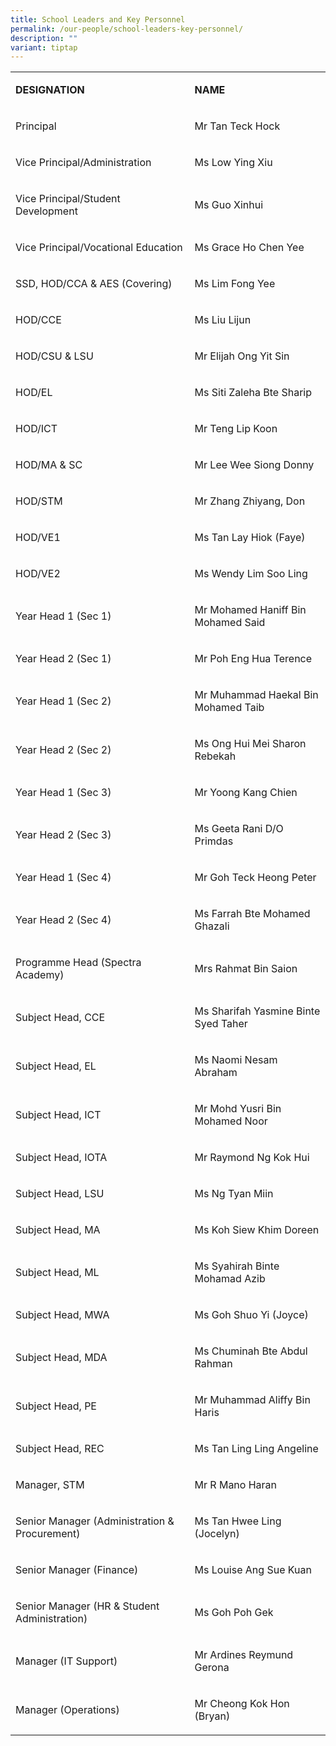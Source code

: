 ```yaml
---
title: School Leaders and Key Personnel
permalink: /our-people/school-leaders-key-personnel/
description: ""
variant: tiptap
---
```

<table><tbody><tr><td rowspan="1" colspan="1"><p><strong>DESIGNATION</strong></p></td><td rowspan="1" colspan="1"><p><strong>NAME</strong></p></td></tr><tr><td rowspan="1" colspan="1"><p>Principal</p></td><td rowspan="1" colspan="1"><p>Mr Tan Teck Hock</p></td></tr><tr><td rowspan="1" colspan="1"><p>Vice Principal/Administration</p></td><td rowspan="1" colspan="1"><p>Ms Low Ying Xiu</p></td></tr><tr><td rowspan="1" colspan="1"><p>Vice Principal/Student Development</p></td><td rowspan="1" colspan="1"><p>Ms Guo Xinhui</p></td></tr><tr><td rowspan="1" colspan="1"><p>Vice Principal/Vocational Education</p></td><td rowspan="1" colspan="1"><p>Ms Grace Ho Chen Yee</p></td></tr><tr><td rowspan="1" colspan="1"><p>SSD, HOD/CCA &amp; AES (Covering)</p></td><td rowspan="1" colspan="1"><p>Ms Lim Fong Yee</p></td></tr><tr><td rowspan="1" colspan="1"><p>HOD/CCE</p></td><td rowspan="1" colspan="1"><p>Ms Liu Lijun</p></td></tr><tr><td rowspan="1" colspan="1"><p>HOD/CSU &amp; LSU</p></td><td rowspan="1" colspan="1"><p>Mr Elijah Ong Yit Sin</p></td></tr><tr><td rowspan="1" colspan="1"><p>HOD/EL</p></td><td rowspan="1" colspan="1"><p>Ms Siti Zaleha Bte Sharip</p></td></tr><tr><td rowspan="1" colspan="1"><p>HOD/ICT</p></td><td rowspan="1" colspan="1"><p>Mr Teng Lip Koon</p></td></tr><tr><td rowspan="1" colspan="1"><p>HOD/MA &amp; SC</p></td><td rowspan="1" colspan="1"><p>Mr Lee Wee Siong Donny</p></td></tr><tr><td rowspan="1" colspan="1"><p>HOD/STM</p></td><td rowspan="1" colspan="1"><p>Mr Zhang Zhiyang, Don</p></td></tr><tr><td rowspan="1" colspan="1"><p>HOD/VE1</p></td><td rowspan="1" colspan="1"><p>Ms Tan Lay Hiok (Faye)</p></td></tr><tr><td rowspan="1" colspan="1"><p>HOD/VE2</p></td><td rowspan="1" colspan="1"><p>Ms Wendy Lim Soo Ling</p></td></tr><tr><td rowspan="1" colspan="1"><p>Year Head 1 (Sec 1)</p></td><td rowspan="1" colspan="1"><p>Mr Mohamed Haniff Bin Mohamed Said</p></td></tr><tr><td rowspan="1" colspan="1"><p>Year Head 2 (Sec 1)</p></td><td rowspan="1" colspan="1"><p>Mr Poh Eng Hua Terence</p></td></tr><tr><td rowspan="1" colspan="1"><p>Year Head 1 (Sec 2)</p></td><td rowspan="1" colspan="1"><p>Mr Muhammad Haekal Bin Mohamed Taib</p></td></tr><tr><td rowspan="1" colspan="1"><p>Year Head 2 (Sec 2)</p></td><td rowspan="1" colspan="1"><p>Ms Ong Hui Mei Sharon Rebekah</p></td></tr><tr><td rowspan="1" colspan="1"><p>Year Head 1 (Sec 3)</p></td><td rowspan="1" colspan="1"><p>Mr Yoong Kang Chien</p></td></tr><tr><td rowspan="1" colspan="1"><p>Year Head 2 (Sec 3)</p></td><td rowspan="1" colspan="1"><p>Ms Geeta Rani D/O Primdas</p></td></tr><tr><td rowspan="1" colspan="1"><p>Year Head 1 (Sec 4)</p></td><td rowspan="1" colspan="1"><p>Mr Goh Teck Heong Peter</p></td></tr><tr><td rowspan="1" colspan="1"><p>Year Head 2 (Sec 4)</p></td><td rowspan="1" colspan="1"><p>Ms Farrah Bte Mohamed Ghazali</p></td></tr><tr><td rowspan="1" colspan="1"><p>Programme Head (Spectra Academy)</p></td><td rowspan="1" colspan="1"><p>Mrs Rahmat Bin Saion</p></td></tr><tr><td rowspan="1" colspan="1"><p>Subject Head, CCE</p></td><td rowspan="1" colspan="1"><p>Ms Sharifah Yasmine Binte Syed Taher</p></td></tr><tr><td rowspan="1" colspan="1"><p>Subject Head, EL</p></td><td rowspan="1" colspan="1"><p>Ms Naomi Nesam Abraham</p></td></tr><tr><td rowspan="1" colspan="1"><p>Subject Head, ICT</p></td><td rowspan="1" colspan="1"><p>Mr Mohd Yusri Bin Mohamed Noor</p></td></tr><tr><td rowspan="1" colspan="1"><p>Subject Head, IOTA</p></td><td rowspan="1" colspan="1"><p>Mr Raymond Ng Kok Hui</p></td></tr><tr><td rowspan="1" colspan="1"><p>Subject Head, LSU</p></td><td rowspan="1" colspan="1"><p>Ms Ng Tyan Miin</p></td></tr><tr><td rowspan="1" colspan="1"><p>Subject Head, MA</p></td><td rowspan="1" colspan="1"><p>Ms Koh Siew Khim Doreen</p></td></tr><tr><td rowspan="1" colspan="1"><p>Subject Head, ML</p></td><td rowspan="1" colspan="1"><p>Ms Syahirah Binte Mohamad Azib</p></td></tr><tr><td rowspan="1" colspan="1"><p>Subject Head, MWA</p></td><td rowspan="1" colspan="1"><p>Ms Goh Shuo Yi (Joyce)</p></td></tr><tr><td rowspan="1" colspan="1"><p>Subject Head, MDA</p></td><td rowspan="1" colspan="1"><p>Ms Chuminah Bte Abdul Rahman</p></td></tr><tr><td rowspan="1" colspan="1"><p>Subject Head, PE</p></td><td rowspan="1" colspan="1"><p>Mr Muhammad Aliffy Bin Haris</p></td></tr><tr><td rowspan="1" colspan="1"><p>Subject Head, REC</p></td><td rowspan="1" colspan="1"><p>Ms Tan Ling Ling Angeline</p></td></tr><tr><td rowspan="1" colspan="1"><p>Manager, STM</p></td><td rowspan="1" colspan="1"><p>Mr R Mano Haran</p></td></tr><tr><td rowspan="1" colspan="1"><p>Senior Manager (Administration &amp; Procurement)</p></td><td rowspan="1" colspan="1"><p>Ms Tan Hwee Ling (Jocelyn)</p></td></tr><tr><td rowspan="1" colspan="1"><p>Senior Manager (Finance)</p></td><td rowspan="1" colspan="1"><p>Ms Louise Ang Sue Kuan</p></td></tr><tr><td rowspan="1" colspan="1"><p>Senior Manager (HR &amp; Student Administration)</p></td><td rowspan="1" colspan="1"><p>Ms Goh Poh Gek</p></td></tr><tr><td rowspan="1" colspan="1"><p>Manager (IT Support)</p></td><td rowspan="1" colspan="1"><p>Mr Ardines Reymund Gerona</p></td></tr><tr><td rowspan="1" colspan="1"><p>Manager (Operations)</p></td><td rowspan="1" colspan="1"><p>Mr Cheong Kok Hon (Bryan)</p></td></tr></tbody></table><p></p>